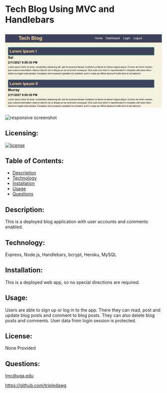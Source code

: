
# Tech Blog Using MVC and Handlebars
  ## ![full size screenshot](screenshot.png) 
  ![responsive screenshot](screenshot_responsive.png) 
  ## Licensing:
  [![license](https://img.shields.io/badge/license-none-blue)](https://shields.io)
  ## Table of Contents: 
  - [Description](#description)
  - [Technology](#technology)
  - [Installation](#installation)
  - [Usage](#usage)
  - [Questions](#questions)

  ## Description:
  This is a deployed blog application with user accounts and comments enabled.   
  ## Technology:
  Express, Node.js, Handlebars, bcrypt, Heroku, MySQL 
  ## Installation: 
  This is a deployed web app, so no special directions are required.  
  ## Usage: 
  Users are able to sign up or log in to the app.  There they can read, post and update blog posts and comment to blog posts.  They can also delete blog posts and comments.  User data from login session is protected.  
  ## License: 
  None Provided 
  ## Questions: 
  lmc@uga.edu
  
  <https://github.com/tripledawg>